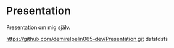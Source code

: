 # Presentation
Presentation om mig själv.

https://github.com/demirelpelin065-dev/Presentation.git
dsfsfdsfs